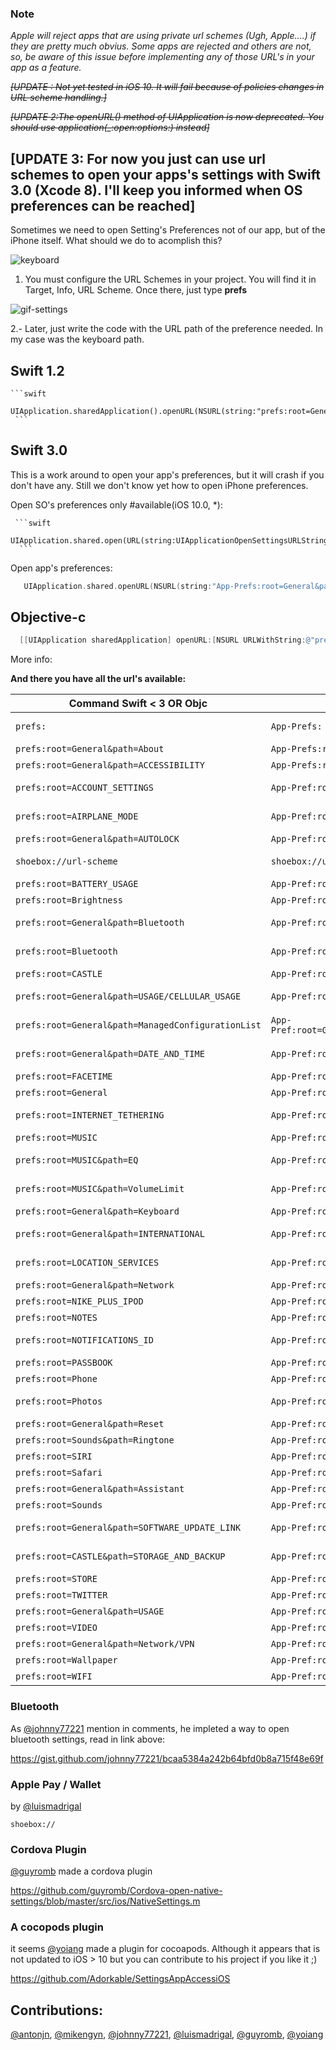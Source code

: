 ### Note 
_Apple will reject apps that are using private url schemes (Ugh, Apple....) if they are pretty much obvius. Some apps are rejected and others are not, so, be aware of this issue before implementing any of those URL's in your app as a feature._

~~*[UPDATE : Not yet tested in iOS 10. It will fail because of policies changes in URL scheme handling.]*~~

~~*[UPDATE 2:The openURL() method of UIApplication is now deprecated. You should use application(_:open:options:) instead]*~~

## [UPDATE 3: For now you just can use url schemes to open your apps's settings with Swift 3.0 (Xcode 8). I'll keep you informed when OS preferences can be reached]


Sometimes we need to open Setting's Preferences not of our app, but of the iPhone itself. What should we do to acomplish this?



![keyboard](https://cloud.githubusercontent.com/assets/724536/9033179/41e2d7be-39c5-11e5-8c25-8d123923ae94.gif)


 1. You must configure the URL Schemes in your project. You will find it in Target, Info, URL Scheme. Once there, just type **prefs** 

![gif-settings](https://cloud.githubusercontent.com/assets/724536/9033051/567a347a-39c4-11e5-9885-1e26460beab3.gif)

 2.- Later, just write the code with the URL path of the preference needed. In my case was the keyboard path.

## Swift 1.2

    ```swift
       UIApplication.sharedApplication().openURL(NSURL(string:"prefs:root=General&path=Keyboard")!)
     ```

## Swift 3.0
 
 This is a work around to open your app's preferences, but it will crash if you don't have any. Still we don't know yet how to open iPhone preferences. 
 
Open SO's preferences only #available(iOS 10.0, *):


     ```swift
        UIApplication.shared.open(URL(string:UIApplicationOpenSettingsURLString)!)
      ```

Open app's preferences:   
 
   ```swift
      UIApplication.shared.openURL(NSURL(string:"App-Prefs:root=General&path=Keyboard")! as URL)
   ```

## Objective-c

  ```objective-c
    [[UIApplication sharedApplication] openURL:[NSURL URLWithString:@"prefs:root=General&path=Keyboard"]];
  ```

More info:

**And there you have all the url's available:**
    
| Command Swift < 3 OR Objc | Swift 3 | Description |
| --- | --- | --- |
| `prefs:` | `App-Prefs:` | The **topmost level** General |
| `prefs:root=General&path=About` | `App-Prefs:root=General&path=About` | About |
| `prefs:root=General&path=ACCESSIBILITY` | `App-Prefs:root=General&path=ACCESSIBILITY` | Accessibility |
| `prefs:root=ACCOUNT_SETTINGS` |`App-Pref:root=ACCOUNT_SETTINGS` | Account Settings |
| `prefs:root=AIRPLANE_MODE` | `App-Pref:root=AIRPLANE_MODE` | Airplane Mode |
| `prefs:root=General&path=AUTOLOCK` | `App-Pref:root=General&path=AUTOLOCK` | Autolock |
| `shoebox://url-scheme` | `shoebox://url-scheme` | Apple Pay / Wallet |
| `prefs:root=BATTERY_USAGE` | `App-Pref:root=BATTERY_USAGE` | Batery |
| `prefs:root=Brightness` | `App-Pref:root=Brightness` | Brightness |
| `prefs:root=General&path=Bluetooth` | `App-Pref:root=General&path=Bluetooth` | Bluetooth iOS < 9 |
| `prefs:root=Bluetooth` | `App-Pref:root=Bluetooth` | Bluetooth iOS > 9 |
| `prefs:root=CASTLE` | `App-Pref:root=CASTLE` | Castle |
| `prefs:root=General&path=USAGE/CELLULAR_USAGE` | `App-Pref:root=General&path=USAGE/CELLULAR_USAGE` | Cellular Usage |
| `prefs:root=General&path=ManagedConfigurationList` | `App-Pref:root=General&path=ManagedConfigurationList` | Configuration List|
| `prefs:root=General&path=DATE_AND_TIME` | `App-Pref:root=General&path=DATE_AND_TIME` | Date and Time |
| `prefs:root=FACETIME` | `App-Pref:root=FACETIME` | Facetime |
| `prefs:root=General` | `App-Pref:root=General` | General |
| `prefs:root=INTERNET_TETHERING` | `App-Pref:root=INTERNET_TETHERING` | Internet Tethering|
| `prefs:root=MUSIC` | `App-Pref:root=MUSIC` | iTunes |
| `prefs:root=MUSIC&path=EQ` | `App-Pref:root=MUSIC&path=EQ` | iTunes Equalizer|
| `prefs:root=MUSIC&path=VolumeLimit` | `App-Pref:root=MUSIC&path=VolumeLimit` | iTunes Volume |
| `prefs:root=General&path=Keyboard` | `App-Pref:root=General&path=Keyboard` | Keyboard |
| `prefs:root=General&path=INTERNATIONAL` | `App-Pref:root=General&path=INTERNATIONAL` | Lang International |
| `prefs:root=LOCATION_SERVICES` | `App-Pref:root=LOCATION_SERVICES` | Location Services |
| `prefs:root=General&path=Network` | `App-Pref:root=General&path=Network` | Network|
| `prefs:root=NIKE_PLUS_IPOD` | `App-Pref:root=NIKE_PLUS_IPOD` | Nike iPod |
| `prefs:root=NOTES` |`App-Pref:root=NOTES` |  Notes|
| `prefs:root=NOTIFICATIONS_ID` | `App-Pref:root=NOTIFICATIONS_ID` | Notifications ID |
| `prefs:root=PASSBOOK` | `App-Pref:root=PASSBOOK` | Passbook |
| `prefs:root=Phone` | `App-Pref:root=Phone` | Phone|
| `prefs:root=Photos` | `App-Pref:root=Photos` | Photo Camera Roll |
| `prefs:root=General&path=Reset` | `App-Pref:root=General&path=Reset` | Reset |
| `prefs:root=Sounds&path=Ringtone` | `App-Pref:root=Sounds&path=Ringtone` | Ringtone|
| `prefs:root=SIRI` | `App-Pref:root=SIRI` | Siri|
| `prefs:root=Safari` | `App-Pref:root=Safari` | Safari |
| `prefs:root=General&path=Assistant` | `App-Pref:root=General&path=Assistant` | Siri|
| `prefs:root=Sounds` | `App-Pref:root=Sounds` | Sounds |
| `prefs:root=General&path=SOFTWARE_UPDATE_LINK` | `App-Pref:root=General&path=SOFTWARE_UPDATE_LINK` | Software Update|
| `prefs:root=CASTLE&path=STORAGE_AND_BACKUP` | `App-Pref:root=CASTLE&path=STORAGE_AND_BACKUP` | Storage & Backup |
| `prefs:root=STORE` | `App-Pref:root=STORE` | Store |
| `prefs:root=TWITTER` | `App-Pref:root=TWITTER` | Twitter|
| `prefs:root=General&path=USAGE` | `App-Pref:root=General&path=USAGE` | Usage |
| `prefs:root=VIDEO` | `App-Pref:root=VIDEO` | Video|
| `prefs:root=General&path=Network/VPN` | `App-Pref:root=General&path=Network/VPN` | VPN |
| `prefs:root=Wallpaper` | `App-Pref:root=Wallpaper` | Wallpaper|
| `prefs:root=WIFI` | `App-Pref:root=WIFI` | WIFI |

### Bluetooth
As [@johnny77221](https://gist.github.com/johnny77221) mention in comments, he impleted a way to open bluetooth settings, read in link above:

 https://gist.github.com/johnny77221/bcaa5384a242b64bfd0b8a715f48e69f

### Apple Pay / Wallet
by [@luismadrigal](https://gist.github.com/luismadrigal)

    shoebox://

### Cordova Plugin
[@guyromb](https://gist.github.com/guyromb) made a cordova plugin

https://github.com/guyromb/Cordova-open-native-settings/blob/master/src/ios/NativeSettings.m

### A cocopods plugin
it seems [@yoiang](https://gist.github.com/yoiang) made a plugin for cocoapods. Although it appears that is not updated to iOS > 10 but you can contribute to his project if you like it ;)

https://github.com/Adorkable/SettingsAppAccessiOS

## Contributions: 

[@antonjn](https://gist.github.com/antonjn), [@mikengyn](https://gist.github.com/mikengyn), [@johnny77221](https://gist.github.com/johnny77221), [@luismadrigal](https://gist.github.com/luismadrigal), [@guyromb](https://gist.github.com/guyromb), [@yoiang](https://gist.github.com/yoiang)